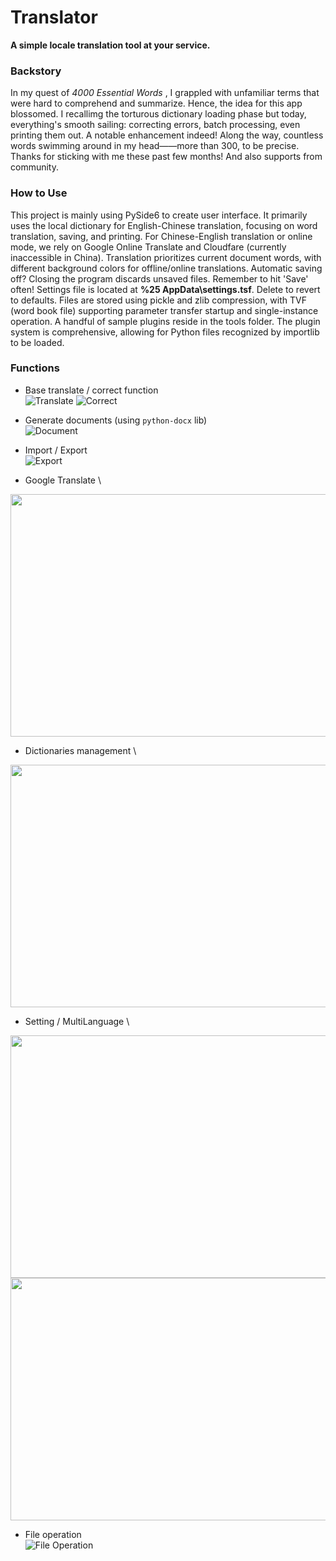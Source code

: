 # Translator
**A simple locale translation tool at your service.**

### Backstory
 In my quest of *4000 Essential Words* , I grappled with unfamiliar terms that were hard to comprehend and summarize. Hence, the idea for this app blossomed.
 I recallimg the torturous dictionary loading phase but today, everything's smooth sailing: correcting errors, batch processing, even printing them out. A notable enhancement indeed!
 Along the way, countless words swimming around in my head——more than 300, to be precise. Thanks for sticking with me these past few months! And also supports from community.

### How to Use
 This project is mainly using PySide6 to create user interface.
 It primarily uses the local dictionary for English-Chinese translation, focusing on word translation, saving, and printing.
 For Chinese-English translation or online mode, we rely on Google Online Translate and Cloudfare (currently inaccessible in China).
 Translation prioritizes current document words, with different background colors for offline/online translations.
 Automatic saving off? Closing the program discards unsaved files. Remember to hit 'Save' often!
 Settings file is located at **%25 AppData\settings.tsf**. Delete to revert to defaults.
 Files are stored using pickle and zlib compression, with TVF (word book file) supporting parameter transfer startup and single-instance operation.
 A handful of sample plugins reside in the tools folder. The plugin system is comprehensive, allowing for Python files recognized by importlib to be loaded.

### Functions

 - Base translate / correct function \
  ![Translate](https://github.com/user-attachments/assets/e540593d-605f-4974-a0fa-a2402e8d6bb1 "Translate")
  ![Correct](https://github.com/user-attachments/assets/3c52cfbd-f210-424b-b793-e94e2db5e09b "Correct")

 - Generate documents (using `python-docx` lib) \
  ![Document](https://github.com/user-attachments/assets/dd0622d1-3c51-449f-99a3-01ba13d96a52)

 - Import / Export \
  ![Export](https://github.com/user-attachments/assets/fba753d0-3ef9-4f78-b4b6-f67689c1cc51)

 - Google Translate \
  <img src="https://github.com/user-attachments/assets/d5203c03-a609-4be8-9ab8-30d354032ecd" width="555" height="388">

 - Dictionaries management \
  <img src="https://github.com/user-attachments/assets/57c61cc0-972b-40e3-bb1e-2c6709a262c4" width="555" height="388">

 - Setting / MultiLanguage \
  <img src="https://github.com/user-attachments/assets/e372e2b4-a1e0-465d-83fe-e127905dd752" width="555" height="388">
  <img src="https://github.com/user-attachments/assets/82938db9-cf5e-4932-893a-8f9bca94a6f5" width="555" height="388">

 - File operation \
  ![File Operation](https://github.com/user-attachments/assets/e6b2e23a-de22-43b6-a365-5f1cb9c93a01)
